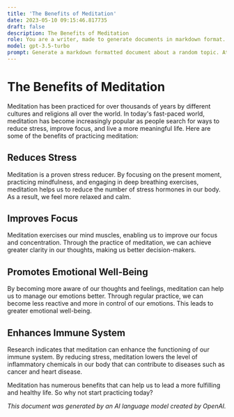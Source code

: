 ```yaml
---
title: 'The Benefits of Meditation'
date: 2023-05-10 09:15:46.817735
draft: false
description: The Benefits of Meditation
role: You are a writer, made to generate documents in markdown format. It is very important that all of the documents you generate are in valid markdown format.
model: gpt-3.5-turbo
prompt: Generate a markdown formatted document about a random topic. At the bottom, include a disclaimer explaining that the document was generated by you. The first line of the document should be the title. Make sure that the entire document is in proper markdown format, using a mix of various tags to make the document visually appealing.
---
```


# The Benefits of Meditation

Meditation has been practiced for over thousands of years by different cultures and religions all over the world. In today's fast-paced world, meditation has become increasingly popular as people search for ways to reduce stress, improve focus, and live a more meaningful life. Here are some of the benefits of practicing meditation:

## Reduces Stress
Meditation is a proven stress reducer. By focusing on the present moment, practicing mindfulness, and engaging in deep breathing exercises, meditation helps us to reduce the number of stress hormones in our body. As a result, we feel more relaxed and calm.

## Improves Focus
Meditation exercises our mind muscles, enabling us to improve our focus and concentration. Through the practice of meditation, we can achieve greater clarity in our thoughts, making us better decision-makers.

## Promotes Emotional Well-Being
By becoming more aware of our thoughts and feelings, meditation can help us to manage our emotions better. Through regular practice, we can become less reactive and more in control of our emotions. This leads to greater emotional well-being.

## Enhances Immune System
Research indicates that meditation can enhance the functioning of our immune system. By reducing stress, meditation lowers the level of inflammatory chemicals in our body that can contribute to diseases such as cancer and heart disease.

Meditation has numerous benefits that can help us to lead a more fulfilling and healthy life. So why not start practicing today?

*This document was generated by an AI language model created by OpenAI.*